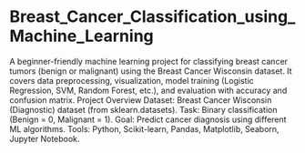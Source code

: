 # Breast_Cancer_Classification_using_Machine_Learning
A beginner-friendly machine learning project for classifying breast cancer tumors (benign or malignant) using the Breast Cancer Wisconsin dataset. It covers data preprocessing, visualization, model training (Logistic Regression, SVM, Random Forest, etc.), and evaluation with accuracy and confusion matrix.
Project Overview
Dataset: Breast Cancer Wisconsin (Diagnostic) dataset (from sklearn.datasets).
Task: Binary classification (Benign = 0, Malignant = 1).
Goal: Predict cancer diagnosis using different ML algorithms.
Tools: Python, Scikit-learn, Pandas, Matplotlib, Seaborn, Jupyter Notebook.
